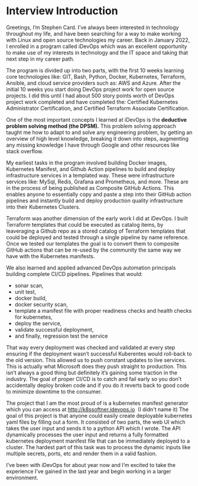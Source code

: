 # Interview Introduction

Greetings, I’m Stephen Card. I’ve always been interested in technology throughout my life, and have been searching for a way to make working with Linux and open source technologies my career.
Back in January 2022, I enrolled in a program called iDevOps which was an excellent opportunity to make use of my interests in technology and the IT space and taking that next step in my career path.

The program is divided up into two parts, with the first 10 weeks learning core technologies like: GIT, Bash, Python, Docker, Kubernetes, Terraform, Ansible, and cloud service providers such as: AWS and Azure.
After the initial 10 weeks you start doing DevOps project work for open source projects.
I did this until I had about 500 story points worth of DevOps project work completed and have completed the: Certified Kubernetes Administrator Certification, and Certified Terraform Associate Certification.

One of the most important concepts I learned at iDevOps is the **deductive problem solving method (the DPSM).**
This problem solving approach taught me how to adapt to and solve any engineering problem, by getting an overview of high level knowledge, breaking it down into steps, augmenting any missing knowledge I have through Google and other resources like stack overflow.

My earliest tasks in the program involved building Docker images, Kubernetes Manifest, and Github Action pipelines to build and deploy infrastructure services in a templated way. These were infrastructure services like: MySql, Redis, Grafana and Prometheus, and more.
These are in the process of being published as Composite GitHub Actions. This enables anyone to essentially copy and paste a step into their GitHub action pipelines and instantly build and deploy production quality infrastructure into their Kubernetes Clusters.

Terraform was another dimension of the early work I did at iDevOps. I built Terraform templates that could be executed as catalog items, by
leaveraging a Github repo as a stored catalog of Terraform templates that could be deployed and tested through a single pipeline by name reference.
Once we tested our templates the goal is to convert them to composite GitHub actions that can be re-used by the community the same way we have with the Kubernetes manifests.

We also learned and applied advanced DevOps automation principals building complete CI/CD pipelines.
Pipelines that would:  

- sonar scan,
- unit test,
- docker build,
- docker security scan,
- template a manifest file with proper readiness checks and health checks for kubernetes,
- deploy the service,
- validate successful deployment,
- and finally, regression test the service

That way every deployment was checked and validated at every step ensuring if the deployment wasn’t successful Kuberentes would roll-back to the old version.
This allowed us to push constant updates to live services. This is actually what Microsoft does they push straight to production. This isn’t always a good thing but definitely it’s gaining some traction in the industry.
The goal of proper CI/CD is to catch and fail early so you don’t accidentally deploy broken code and if you do it reverts back to good code to minimize downtime to the consumer.

The project that I am the most proud of is a kubernetes manifest generator which you can access at <http://k8ssoftner.idevops.io> ​ (I didn't name it)
The goal of this project is that anyone could easily create deployable kubernetes yaml files by filling out a form.
It consisted of two parts, the web UI which takes the user input and sends it to a python API which I wrote. The API dynamically processes the user input and returns a fully formatted kubernetes deployment manifest file that can be immediately deployed to a cluster.
The hardest part of this task was to process the dynamic inputs like multiple secrets, ports, etc and render them in a valid fashion.

I’ve been with iDevOps for about year now and I’m excited to take the experience I’ve gained in the last year and begin working in a larger environment.
